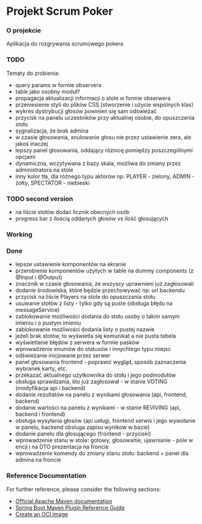 # Projekt Scrum Poker

### O projekcie
Aplikacja do rozgrywania scrumowego pokera

### TODO
Tematy do zrobienia:
* query params w formie observera
* table jako osobny moduł?
* propagacja aktualizacji informacji o stole w formie obserwera
* przeniesienie styli do plików CSS (stworzenie i użycie wspólnych klas)
* wykres dystrybucji głosów powinien się sam odświeżać
* przycisk na panelu uczestników przy aktualnej osobie, do opuszczenia stołu
* sygnalizacja, że brak admina
* w czasie głosowania, anulowanie głosu nie przez ustawienie zera, ale jakoś inaczej
* lepszy panel głosowania, oddający różnicę pomiędzy poszczególnymi opcjami
* dynamiczna, wczytywana z bazy skala, możliwa do zmiany przez administratora na stole
* inny kolor tła, dla różnego typu aktorów np: PLAYER - zielony, ADMIN - żółty, SPECTATOR - niebieski

### TODO second version
* na liście stołów dodać licznik obecnych osób
* progress bar z ilością oddanych głosów vs ilość głosujących

### Working


### Done
* lepsze ustawienie komponentów na ekranie
* przerobienie komponentów użytych w table na dummy components (z @Input i @Output)
* znacznik w czasie głosowania, że wszyscy uprawnieni już zagłosowali
* dodanie środowiska, które będzie przechowywać np: url backendu
* przycisk na liście Players na stole do opuszczania stołu
* usuwanie stołów z listy - tylko gdy są puste (obsługa błędu na messageService)
* zablokowanie możliwości dodania do stołu osoby o takim samym imieniu i o pustym imieniu
* zablokowanie możliwości dodania listy o pustej nazwie
* jeżeli brak stołów, to wyświetla się komunikat a nie pusta tabela
* wyświetlanie błędów z serwera w formie pasków
* wprowadzenie enumów do statusów i innychtego typu miejsc
* odświeżanie inicjowane przez serwer
* panel głosowania frontend - poprawić wygląd, sposób zaznaczenia wybranek karty, etc.
* przekazać aktualnego użytkownika do stołu i jego podmodułów
* obsługa sprawdzania, kto już zagłosował - w stanie VOTING (modyfikacja api i backend)
* dodanie rezultatów na panelu z wynikami głosowania (api, frontend, backend)
* dodanie wartości na panelu z wynikami - w stanie REVIVING (api, backend i frontend)
* obsługa wysyłania głosów (api usługi, frontend serwis i jego wywołanie w panelu, backend obsluga zapisu wynikow w bazie)
* dodanie panelu dla głosującego (frontend - przyciski)
* wprowadzenie stanu w stole: gotowy, głosowanie, ujawnianie - pole w encji i na DTO prezentacja na froncie
* wprowadzenie komendy do zmiany stanu stołu: backend + panel dla admina na froncie


### Reference Documentation
For further reference, please consider the following sections:

* [Official Apache Maven documentation](https://maven.apache.org/guides/index.html)
* [Spring Boot Maven Plugin Reference Guide](https://docs.spring.io/spring-boot/docs/3.0.2/maven-plugin/reference/html/)
* [Create an OCI image](https://docs.spring.io/spring-boot/docs/3.0.2/maven-plugin/reference/html/#build-image)

